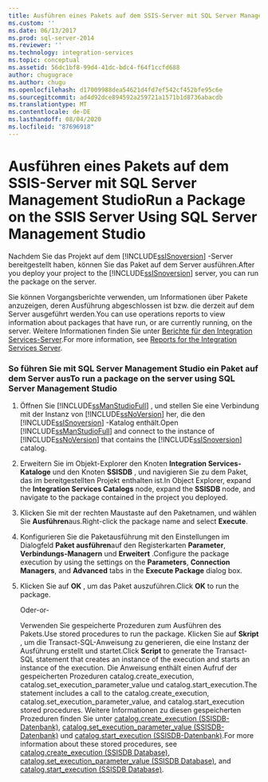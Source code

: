 ```yaml
---
title: Ausführen eines Pakets auf dem SSIS-Server mit SQL Server Management Studio | Microsoft-Dokumentation
ms.custom: ''
ms.date: 06/13/2017
ms.prod: sql-server-2014
ms.reviewer: ''
ms.technology: integration-services
ms.topic: conceptual
ms.assetid: 56dc1bf8-99d4-41dc-bdc4-f64f1ccfd688
author: chugugrace
ms.author: chugu
ms.openlocfilehash: d17009988dea54621d4fd7ef542cf452bfe95c6e
ms.sourcegitcommit: ad4d92dce894592a259721a1571b1d8736abacdb
ms.translationtype: MT
ms.contentlocale: de-DE
ms.lasthandoff: 08/04/2020
ms.locfileid: "87696918"
---
```

# <a name="run-a-package-on-the-ssis-server-using-sql-server-management-studio"></a><span data-ttu-id="4714a-102">Ausführen eines Pakets auf dem SSIS-Server mit SQL Server Management Studio</span><span class="sxs-lookup"><span data-stu-id="4714a-102">Run a Package on the SSIS Server Using SQL Server Management Studio</span></span>
  <span data-ttu-id="4714a-103">Nachdem Sie das Projekt auf dem [!INCLUDE[ssISnoversion](../includes/ssisnoversion-md.md)] -Server bereitgestellt haben, können Sie das Paket auf dem Server ausführen.</span><span class="sxs-lookup"><span data-stu-id="4714a-103">After you deploy your project to the [!INCLUDE[ssISnoversion](../includes/ssisnoversion-md.md)] server, you can run the package on the server.</span></span>  
  
 <span data-ttu-id="4714a-104">Sie können Vorgangsberichte verwenden, um Informationen über Pakete anzuzeigen, deren Ausführung abgeschlossen ist bzw. die derzeit auf dem Server ausgeführt werden.</span><span class="sxs-lookup"><span data-stu-id="4714a-104">You can use operations reports to view information about packages that have run, or are currently running, on the server.</span></span> <span data-ttu-id="4714a-105">Weitere Informationen finden Sie unter [Berichte für den Integration Services-Server](../../2014/integration-services/reports-for-the-integration-services-server.md).</span><span class="sxs-lookup"><span data-stu-id="4714a-105">For more information, see [Reports for the Integration Services Server](../../2014/integration-services/reports-for-the-integration-services-server.md).</span></span>  
  
### <a name="to-run-a-package-on-the-server-using-sql-server-management-studio"></a><span data-ttu-id="4714a-106">So führen Sie mit SQL Server Management Studio ein Paket auf dem Server aus</span><span class="sxs-lookup"><span data-stu-id="4714a-106">To run a package on the server using SQL Server Management Studio</span></span>  
  
1.  <span data-ttu-id="4714a-107">Öffnen Sie [!INCLUDE[ssManStudioFull](../includes/ssmanstudiofull-md.md)] , und stellen Sie eine Verbindung mit der Instanz von [!INCLUDE[ssNoVersion](../includes/ssnoversion-md.md)] her, die den [!INCLUDE[ssISnoversion](../includes/ssisnoversion-md.md)] -Katalog enthält.</span><span class="sxs-lookup"><span data-stu-id="4714a-107">Open [!INCLUDE[ssManStudioFull](../includes/ssmanstudiofull-md.md)] and connect to the instance of [!INCLUDE[ssNoVersion](../includes/ssnoversion-md.md)] that contains the [!INCLUDE[ssISnoversion](../includes/ssisnoversion-md.md)] catalog.</span></span>  
  
2.  <span data-ttu-id="4714a-108">Erweitern Sie im Objekt-Explorer den Knoten **Integration Services-Kataloge** und den Knoten **SSISDB** , und navigieren Sie zu dem Paket, das im bereitgestellten Projekt enthalten ist.</span><span class="sxs-lookup"><span data-stu-id="4714a-108">In Object Explorer, expand the **Integration Services Catalogs** node, expand the **SSISDB** node, and navigate to the package contained in the project you deployed.</span></span>  
  
3.  <span data-ttu-id="4714a-109">Klicken Sie mit der rechten Maustaste auf den Paketnamen, und wählen Sie **Ausführen**aus.</span><span class="sxs-lookup"><span data-stu-id="4714a-109">Right-click the package name and select **Execute**.</span></span>  
  
4.  <span data-ttu-id="4714a-110">Konfigurieren Sie die Paketausführung mit den Einstellungen im Dialogfeld **Paket ausführen**auf den Registerkarten **Parameter**, **Verbindungs-Managern** und **Erweitert** .</span><span class="sxs-lookup"><span data-stu-id="4714a-110">Configure the package execution by using the settings on the **Parameters**, **Connection Managers**, and **Advanced** tabs in the **Execute Package** dialog box.</span></span>  
  
5.  <span data-ttu-id="4714a-111">Klicken Sie auf **OK** , um das Paket auszuführen.</span><span class="sxs-lookup"><span data-stu-id="4714a-111">Click **OK** to run the package.</span></span>  
  
     <span data-ttu-id="4714a-112">Oder</span><span class="sxs-lookup"><span data-stu-id="4714a-112">-or-</span></span>  
  
     <span data-ttu-id="4714a-113">Verwenden Sie gespeicherte Prozeduren zum Ausführen des Pakets.</span><span class="sxs-lookup"><span data-stu-id="4714a-113">Use stored procedures to run the package.</span></span> <span data-ttu-id="4714a-114">Klicken Sie auf **Skript** , um die Transact-SQL-Anweisung zu generieren, die eine Instanz der Ausführung erstellt und startet.</span><span class="sxs-lookup"><span data-stu-id="4714a-114">Click **Script** to generate the Transact-SQL statement that creates an instance of the execution and starts an instance of the execution.</span></span> <span data-ttu-id="4714a-115">Die Anweisung enthält einen Aufruf der gespeicherten Prozeduren catalog.create_execution, catalog.set_execution_parameter_value und catalog.start_execution.</span><span class="sxs-lookup"><span data-stu-id="4714a-115">The statement includes a call to the catalog.create_execution, catalog.set_execution_parameter_value, and catalog.start_execution stored procedures.</span></span> <span data-ttu-id="4714a-116">Weitere Informationen zu diesen gespeicherten Prozeduren finden Sie unter [catalog.create_execution &#40;SSISDB-Datenbank&#41;](/sql/integration-services/system-stored-procedures/catalog-create-execution-ssisdb-database), [catalog.set_execution_parameter_value &#40;SSISDB-Datenbank&#41;](/sql/integration-services/system-stored-procedures/catalog-set-execution-parameter-value-ssisdb-database) und [catalog.start_execution &#40;SSISDB-Datenbank&#41;](/sql/integration-services/system-stored-procedures/catalog-start-execution-ssisdb-database).</span><span class="sxs-lookup"><span data-stu-id="4714a-116">For more information about these stored procedures, see [catalog.create_execution &#40;SSISDB Database&#41;](/sql/integration-services/system-stored-procedures/catalog-create-execution-ssisdb-database), [catalog.set_execution_parameter_value &#40;SSISDB Database&#41;](/sql/integration-services/system-stored-procedures/catalog-set-execution-parameter-value-ssisdb-database), and [catalog.start_execution &#40;SSISDB Database&#41;](/sql/integration-services/system-stored-procedures/catalog-start-execution-ssisdb-database).</span></span>  
  
  
